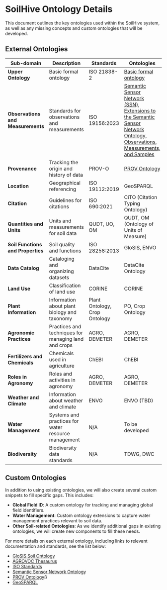 # SoilHive Ontology Details

This document outlines the key ontologies used within the SoilHive system, as well as any missing concepts and custom ontologies that will be developed.

## External Ontologies

| **Sub-domain**               | **Description**                                              | **Standards**                 | **Ontologies**                         |
|------------------------------|--------------------------------------------------------------|-------------------------------|--------------------------------------------------|
| **Upper Ontology**            | Basic formal ontology                                        | ISO 21838-2                    | [Basic formal ontology](https://basic-formal-ontology.org/)                           |
| **Observations and Measurements** | Standards for observations and measurements                    | ISO 19156:2023                 | [Semantic Sensor Network (SSN)](https://www.w3.org/TR/vocab-ssn/), [Extensions to the Semantic Sensor Network Ontology](https://w3c.github.io/sdw-sosa-ssn/ssn-extensions/), [Observations, Measurements, and Samples](https://www.ogc.org/standard/om/) |
| **Provenance**                | Tracking the origin and history of data                      | PROV-O                         | [PROV Ontology](https://www.w3.org/TR/prov-o/)                                    |
| **Location**                  | Geographical referencing                                     | ISO 19112:2019                 | GeoSPARQL                                        |
| **Citation**                  | Guidelines for citations                                     | ISO 690:2021                   | CiTO (Citation Typing Ontology)                  |
| **Quantities and Units**      | Units and measurements for soil data                         | QUDT, UO, OM                   | QUDT, OM (Ontology of Units of Measure)          |
| **Soil Functions and Properties** | Soil quality and functions                                     | ISO 28258:2013                 | GloSIS, ENVO                                     |
| **Data Catalog**              | Cataloging and organizing datasets                           | DataCite                       | DataCite Ontology                                |
| **Land Use**                  | Classification of land use                                   | CORINE                         | CORINE                                           |
| **Plant Information**         | Information about plant biology and taxonomy                 | Plant Ontology, Crop Ontology  | PO, Crop Ontology                                |
| **Agronomic Practices**       | Practices and techniques for managing land and crops         | AGRO, DEMETER                  | AGRO, DEMETER                                    |
| **Fertilizers and Chemicals** | Chemicals used in agriculture                                | ChEBI                          | ChEBI                                            |
| **Roles in Agronomy**         | Roles and activities in agronomy                             | AGRO, DEMETER                  | AGRO, DEMETER                                    |
| **Weather and Climate**       | Information about weather and climate                        | ENVO                           | ENVO (TBD)                                       |
| **Water Management**          | Systems and practices for water resource management          | N/A                            | To be developed                                  |
| **Biodiversity**              | Biodiversity data standards                                  | N/A                            | TDWG, DWC                                        |

## Custom Ontologies

In addition to using existing ontologies, we will also create several custom snippets to fill specific gaps. This includes:

- **Global Field ID**: A custom ontology for tracking and managing global field identifiers.
- **Water Management**: Custom ontology extensions to capture water management practices relevant to soil data.
- **Other Soil-related Ontologies**: As we identify additional gaps in existing ontologies, we will create new components to fill these needs.

For more details on each external ontology, including links to relevant documentation and standards, see the list below:

- [GloSIS Soil Ontology](https://glosis-ld.github.io/glosis/)
- [AGROVOC Thesaurus](https://agrovoc.fao.org/browse/agrovoc/en/)
- [ISO Standards](https://www.iso.org/)
- [Semantic Sensor Network Ontology](https://www.w3.org/TR/vocab-ssn/)
- [PROV Ontology](https://www.w3.org/TR/prov-o/)ß
- [GeoSPARQL](https://www.ogc.org/standard/geosparql/)


